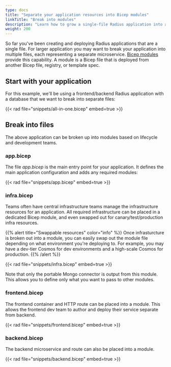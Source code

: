 ```yaml
---
type: docs
title: "Separate your application resources into Bicep modules"
linkTitle: "Break into modules"
description: "Learn how to grow a single-file Radius application into a multi-file, large scale application with Bicep modules."
weight: 200
---
```


<!-- TODO - collapse this page into the Bicep templates main page.  -->


So far you've been creating and deploying Radius applications that are a single file. For larger application you may want to break your application into multiple files, each representing a separate microservice. [Bicep modules](https://docs.microsoft.com/azure/azure-resource-manager/bicep/modules) provide this capability. A module is a Bicep file that is deployed from another Bicep file, registry, or template spec.

## Start with your application

For this example, we'll be using a frontend/backend Radius application with a database that we want to break into separate files:

{{< rad file="snippets/all-in-one.bicep" embed=true >}}

## Break into files

The above application can be broken up into modules based on lifecycle and development teams.

### app.bicep

The file *app.bicep* is the main entry point for your application. It defines the main application configuration and adds any required modules:

{{< rad file="snippets/app.bicep" embed=true >}}

### infra.bicep

Teams often have central infrastructure teams manage the infrastructure resources for an application. All required infrastructure can be placed in a dedicated Bicep module, and even swapped out for canary/test/production infra resources.

{{% alert title="Swappable resources" color="info" %}}
Once infrasturcture is broken out into a module, you can easily swap out the module file depending on what environment you're deploying to. For example, you may have a dev-tier Cosmos for dev environments and a high-scale Cosmos for production.
{{% /alert %}}

{{< rad file="snippets/infra.bicep" embed=true >}}

Note that only the portable Mongo connector is output from this module. This allows you to define only what you want to pass to other modules.

### frontend.bicep

The frontend container and HTTP route can be placed into a module. This allows the frontend dev team to author and deploy their service separate from backend.

{{< rad file="snippets/frontend.bicep" embed=true >}}

### backend.bicep

The backend microservice and route can also be placed into a module.

{{< rad file="snippets/backend.bicep" embed=true >}}

